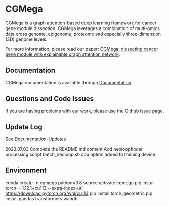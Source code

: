 # CGMega
CGMega is a graph attention-based deep learning framework for cancer gene module dissection. CGMega leverages a combination of multi-omics data cross genome, epigenome, proteome and especially three-dimension (3D) genome levels.

For more information, please read our paper: [CGMega: dissecting cancer gene module with explainable graph attention network]().

## Documentation
CGMega documentation is available through [Documentation](https://sunyolo.github.io/CGMega.github.io/).

## Questions and Code Issues
If you are having problems with our work, please use the [Github issue page](https://github.com/NBStarry/CGMega/issues).

## Update Log
See [Documentation-Updates]()

2023.07.03
Complete the README.md content
Add neoloopfinder processing script batch_neoloop.sh
cpu option added to training device

## Environment
conda create -n cgmega python=3.8
source activate cgmega
pip install torch==1.12.1+cu113 --extra-index-url https://download.pytorch.org/whl/cu113
pip install torch_geometric
pip install pandas transformers wandb